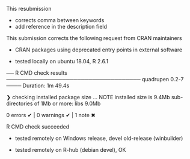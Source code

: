 
This resubmission 

- corrects comma between keywords
- add reference in the description field

This submission corrects the following request from CRAN maintainers 

* CRAN packages using deprecated entry points in external software

* tested locally on ubuntu 18.04, R 2.6.1

── R CMD check results ──────────────────────────────────── quadrupen 0.2-7 ────
Duration: 1m 49.4s

❯ checking installed package size ... NOTE
    installed size is  9.4Mb
    sub-directories of 1Mb or more:
      libs   9.0Mb

0 errors ✔ | 0 warnings ✔ | 1 note ✖

R CMD check succeeded

* tested remotely on Windows release, devel old-release (winbuilder)

* tested remotely on R-hub (debian devel), OK
